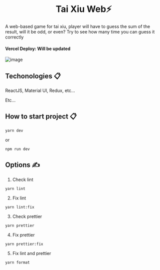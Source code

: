 <h1 align='center'>Tai Xiu Web⚡</h1>

A web-based game for tai xiu, player will have to guess the sum of the result, will it be odd, or even? Try to see how many time you can guess it correctly

#### **Vercel Deploy: Will be updated**

![image](https://user-images.githubusercontent.com/59038507/170851845-8710b59a-e88c-4fc5-9861-635fe1075390.png)

## **Techonologies 📋**

ReactJS, Material UI, Redux, etc...

Etc...

## **How to start project 📋**

```
yarn dev
```

or

```
npm run dev
```

## **Options ✍️**

1. Check lint

```
yarn lint
```

2. Fix lint

```
yarn lint:fix
```

3. Check prettier

```
yarn prettier
```

4. Fix prettier

```
yarn prettier:fix
```

5. Fix lint and prettier

```
yarn format
```
